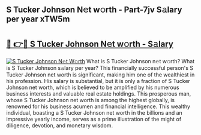 ## S Tucker Johnson N𝚎t w𝚘rth - Part-7jv S𝚊lary per year xTW5m

# <h2><a href="http://gc0a9q.nevu.top/?p=S+Tucker+Johnson">🔗 👉🔴 S Tucker Johnson N𝚎t w𝚘rth - S𝚊lary</a></h2>

[![S Tucker Johnson N𝚎t W𝚘rth](https://i.imgur.com/Oavwk0R.jpeg)](http://gc0a9q.nevu.top/?p=S+Tucker+Johnson)
What is S Tucker Johnson n𝚎t w𝚘rth? What is S Tucker Johnson s𝚊lary per year?
This financially successful person's S Tucker Johnson net worth is significant, making him one of the wealthiest in his profession. His salary is substantial, but it is only a fraction of S Tucker Johnson net worth, which is believed to be amplified by his numerous business interests and valuable real estate holdings. This prosperous man, whose S Tucker Johnson net worth is among the highest globally, is renowned for his business acumen and financial intelligence. This wealthy individual, boasting a S Tucker Johnson net worth in the billions and an impressive yearly income, serves as a prime illustration of the might of diligence, devotion, and monetary wisdom.
